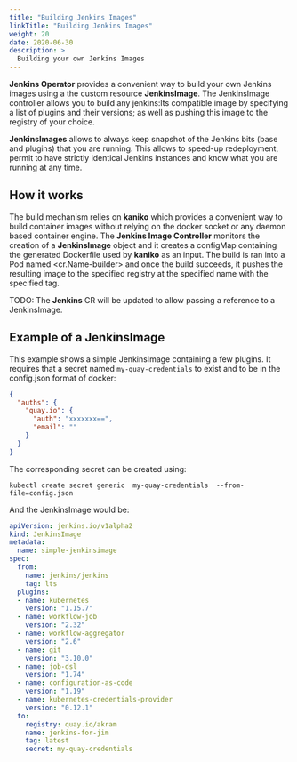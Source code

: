 ```yaml
---
title: "Building Jenkins Images"
linkTitle: "Building Jenkins Images"
weight: 20
date: 2020-06-30
description: >
  Building your own Jenkins Images
---
```


**Jenkins Operator** provides a convenient way to build your own Jenkins images using a the custom resource **JenkinsImage**.
The JenkinsImage controller allows you to build any jenkins:lts compatible image by specifying a list of plugins 
and their versions; as well as pushing this image to the registry of your choice.

**JenkinsImages** allows to always keep snapshot of the Jenkins bits (base and plugins) that you are running. 
This allows to speed-up redeployment, permit to have strictly identical Jenkins instances and know what you 
are running at any time.

## How it works
The build mechanism relies on **kaniko** which provides a convenient way to build container 
images without relying on the docker socket or any daemon based container engine. The **Jenkins Image Controller** 
monitors the creation of a **JenkinsImage** object and it creates a configMap containing 
the generated Dockerfile used by **kaniko** as an input.
The build is ran into a Pod named <cr.Name-builder> and once the build succeeds, it pushes the resulting image 
to the specified registry at the specified name with the specified tag.

TODO: The **Jenkins** CR will be updated to allow passing a reference to a JenkinsImage.

## Example of a JenkinsImage

This example shows a simple JenkinsImage containing a few plugins. It requires that a secret 
named `my-quay-credentials` to exist and to be in the config.json format of docker:
```json
{
  "auths": {
    "quay.io": {
      "auth": "xxxxxxx==",
      "email": ""
    }
  }
}
```
The corresponding secret can be created using:
```shell
kubectl create secret generic  my-quay-credentials  --from-file=config.json
```

And the JenkinsImage would be: 

```yaml
apiVersion: jenkins.io/v1alpha2
kind: JenkinsImage
metadata:
  name: simple-jenkinsimage
spec:
  from:
    name: jenkins/jenkins
    tag: lts
  plugins:
  - name: kubernetes
    version: "1.15.7"
  - name: workflow-job 
    version: "2.32"
  - name: workflow-aggregator
    version: "2.6"
  - name: git
    version: "3.10.0"
  - name: job-dsl
    version: "1.74"
  - name: configuration-as-code
    version: "1.19"
  - name: kubernetes-credentials-provider
    version: "0.12.1"
  to:
    registry: quay.io/akram
    name: jenkins-for-jim
    tag: latest
    secret: my-quay-credentials
```


